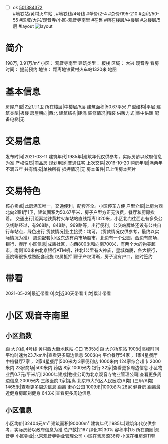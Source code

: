 - [ ] ok [501384372](https://bj.5i5j.com/ershoufang/501384372.html)  
 #地铁站/黄村火车站 ,  #地铁线/4号线
#单价/2-4 #总价/195-210 #面积/50-55   #区域/大兴/观音寺/小区-观音寺南里 #在售 #所在楼层/中楼层 #总楼层/5层 #layout 
![layout](http://image2a.5i5j.com/bdir/layout/361266.jpg_P5.jpg) 
# 简介 
 198万,  3.91万/m² 
小区： 观音寺南里
建筑类型： 板楼
区域： 大兴 观音寺
看房时间： 提前预约
地铁： 距离地铁黄村火车站1320米 地图
# 基本信息 
 房屋户型|2室1厅1卫
所在楼层|中楼层/5层
建筑面积|50.67平米
户型结构|平层
建筑类型|板楼
房屋朝向|西北
建筑结构|砖混
装修情况|精装
供暖方式|集中供暖
配备电梯|无
# 交易信息 
 发布时间|2021-03-11
建筑年代|1985年|建筑年代仅供参考，实际房龄以政府信息为准
产权性质|商品房
规划用途|普通住宅
上次交易|2016-10-20
购房年限|满两年不满五年
共有情况|单独所有
抵押情况|无
房本备件|已上传房本照片
# 交易特色 
 核心卖点|此房满五唯一，交通便利，配套齐全。小区停车方便
户型介绍|此房为西北向2室1厅1卫，建筑面积为50.67平米，房子户型方正无浪费，餐厅和厨房挨着。
交通出行|距离地铁黄村火车站站直线距离1320米，小区北门往西走有多条公交线路经过，有968路，848路，969路等，出行便利，公交站牌处还设有公共自行车站点，绿色出行
贷款情况|业主接受：均可。（贷款情况仅供参考，最终以实际情况为准）
周边配套|小区东边有菜市场超市，北边有一个公园，西边有商场，银行，餐厅
小区信息|成熟社区，向西800米和向南700米，有两个大的物美超市，南侧100米由北京银行ATM机，往北1公里有火神庙，星城商厦，各大银行，医院等很多成熟配套设施
权属抵押|房子产权清晰，房子没有户口，随时签约
# 带看 
 2021-05-29|最近带看	 0|次|近30天带看	 1|次|累计带看
# 小区 观音寺南里
## 小区指数 
 距 大兴线,4号线 黄村西大街地铁站-C口 1535米|距 大兴桥东站 190米|高峰时间平均时速为23.7km/h|查看更多周边信息
500米内 平价餐厅54家 ，1家4星餐厅
中档餐厅7家 ，2家4星餐厅|500米内 3家便利店
1000米内 124家综合超市
2000米内 23家商场|500米内 药店 8家
1000米内 银行 32家|查看更多周边信息
小区物业费0.7元/平米/月|2000年建成|物业公司为北京观音寺物业管理公司|查看更多周边信息
2000米内 三级医院 1家|距离 北京市大兴区人民医院(A类) (三甲/A类) 1465米|查看更多周边信息
距离 街心公园 1009米|1000米内 28家 健身房
距离最近健身房即刻健身 643米|查看更多周边信息
## 小区信息 
 小区均价|32404元/m²
建筑面积|90000m²
建筑年代|1985年|建筑年代仅供参考，实际房龄以政府信息为准
总户数|2167
绿化率|30%
容积率|1.5
所在商圈|观音寺
小区物业|北京观音寺物业管理公司
小区在售房源36套
小区在租房源11套
